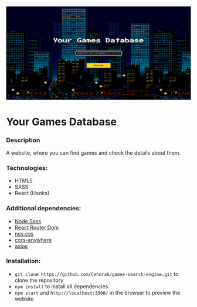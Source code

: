 ![](src/assets/preview/preview.png)

# Your Games Database

### Description
A website, where you can find games and check the details about them. 
 
### Technologies:
- HTML5
- SASS
- React (Hooks)

### Additional dependencies: 
- [Node Sass](https://www.npmjs.com/package/node-sass/)
- [React Router Dom](https://www.npmjs.com/package/react-router-dom/)
- [nes.css](https://www.npmjs.com/package/nes.css/)
- [cors-anywhere](https://www.npmjs.com/package/cors-anywhere/)
- [axios](https://www.npmjs.com/package/axios/)

### Installation:

-  ```git clone https://github.com/Cenora6/games-search-engine.git``` to clone the repository
- ```npm install``` to install all dependencies
- ```npm start``` and ```http://localhost:3000/``` in the browser to preview the website
